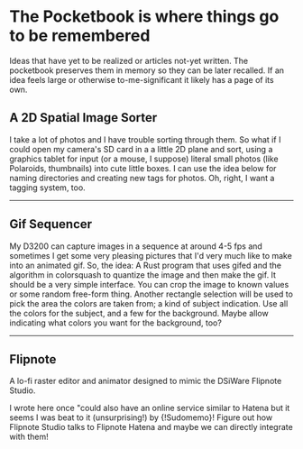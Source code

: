 # The Pocketbook is where things go to be remembered
Ideas that have yet to be realized or articles not-yet written. The pocketbook preserves them in memory so they can be later recalled. If an idea feels large or otherwise to-me-significant it likely has a page of its own.

## A 2D Spatial Image Sorter
I take a lot of photos and I have trouble sorting through them. So what if I could open my camera's SD card in a a little 2D plane and sort, using a graphics tablet for input (or a mouse, I suppose) literal small photos (like Polaroids, thumbnails) into cute little boxes. I can use the idea below for naming directories and creating new tags for photos. Oh, right, I want a tagging system, too.

---

## Gif Sequencer
My D3200 can capture images in a sequence at around 4-5 fps and sometimes I get some very pleasing pictures that I'd very much like to make into an animated gif. So, the idea:
A Rust program that uses gifed and the algorithm in colorsquash to quantize the image and then make the gif. It should be a very simple interface. You can crop the image to known values or some random free-form thing. Another rectangle selection will be used to pick the area the colors are taken from; a kind of subject indication. Use all the colors for the subject, and a few for the background. Maybe allow indicating what colors you want for the background, too?

---

## Flipnote
A lo-fi raster editor and animator designed to mimic the DSiWare Flipnote Studio.

I wrote here once "could also have an online service similar to Hatena but it seems I was beat to it (unsurprising!) by {!Sudomemo}! Figure out how Flipnote Studio talks to Flipnote Hatena and maybe we can directly integrate with them!

[Sudomemo]: https://www.sudomemo.net/
